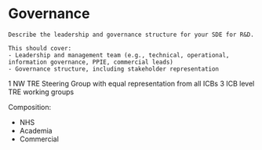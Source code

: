 # Governance  

```{note}
Describe the leadership and governance structure for your SDE for R&D.

This should cover:
- Leadership and management team (e.g., technical, operational, information governance, PPIE, commercial leads)
- Governance structure, including stakeholder representation
```

1 NW TRE Steering Group with equal representation from all ICBs
3 ICB level TRE working groups

Composition:

- NHS
- Academia
- Commercial
